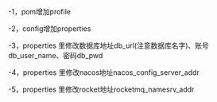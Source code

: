 -1，pom增加profile

-2，config增加properties

-3，properties 里修改数据库地址db_url(注意数据库名字)、账号db_user_name、密码db_pwd

-4，properties 里修改nacos地址nacos_config_server_addr

-5，properties 里修改rocket地址rocketmq_namesrv_addr
